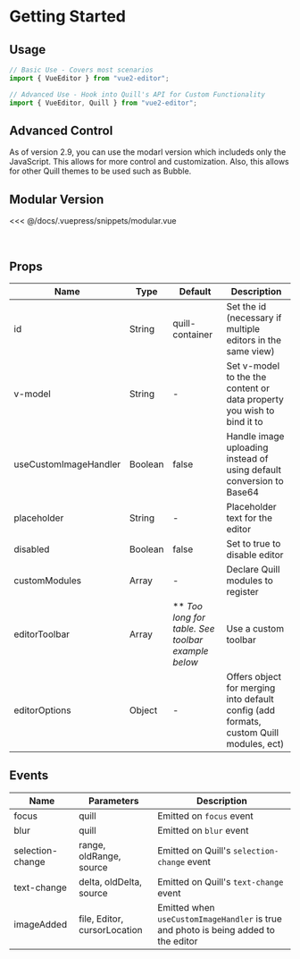 # Getting Started

## Usage

```javascript
// Basic Use - Covers most scenarios
import { VueEditor } from "vue2-editor";

// Advanced Use - Hook into Quill's API for Custom Functionality
import { VueEditor, Quill } from "vue2-editor";
```

## Advanced Control

As of version 2.9, you can use the modarl version which includeds only the JavaScript.
This allows for more control and customization. Also, this allows for other Quill themes to be used such as Bubble.

## Modular Version

<<< @/docs/.vuepress/snippets/modular.vue

<br>

## Props

| Name                  | Type    | Default                                              | Description                                                                            |
| --------------------- | ------- | ---------------------------------------------------- | -------------------------------------------------------------------------------------- |
| id                    | String  | quill-container                                      | Set the id (necessary if multiple editors in the same view)                            |
| v-model               | String  | -                                                    | Set v-model to the the content or data property you wish to bind it to                 |
| useCustomImageHandler | Boolean | false                                                | Handle image uploading instead of using default conversion to Base64                   |
| placeholder           | String  | -                                                    | Placeholder text for the editor                                                        |
| disabled              | Boolean | false                                                | Set to true to disable editor                                                          |
| customModules         | Array   | -                                                    | Declare Quill modules to register                                                      | Use a custom toolbar |
| editorToolbar         | Array   | \*\* _Too long for table. See toolbar example below_ | Use a custom toolbar                                                                   |
| editorOptions         | Object  | -                                                    | Offers object for merging into default config (add formats, custom Quill modules, ect) |

<!-- ## Props

| Name                  | Type                         | Description                                                                       |
| --------------------- | ---------------------------- | --------------------------------------------------------------------------------- |
| id                    | file, Editor, cursorLocation | Emitted when useCustomImageHandler is true and photo is being added to the editor |
| v-model               | quill                        | Emitted on `focus` event                                                          |
| placeholder           | quill                        | Emitted on `blur` event                                                           |
| useCustomImageHandler | range, oldRange, source      | Emitted on Quill's `selection-change` event                                       |
| editorOptions         | delta, oldDelta, source      | Emitted on Quill's `text-change` event                                            | -->

## Events

| Name             | Parameters                   | Description                                                                         |
| ---------------- | ---------------------------- | ----------------------------------------------------------------------------------- |
| focus            | quill                        | Emitted on `focus` event                                                            |
| blur             | quill                        | Emitted on `blur` event                                                             |
| selection-change | range, oldRange, source      | Emitted on Quill's `selection-change` event                                         |
| text-change      | delta, oldDelta, source      | Emitted on Quill's `text-change` event                                              |
| imageAdded       | file, Editor, cursorLocation | Emitted when `useCustomImageHandler` is true and photo is being added to the editor |

<!-- Emitted when the default save button is clicked -->
